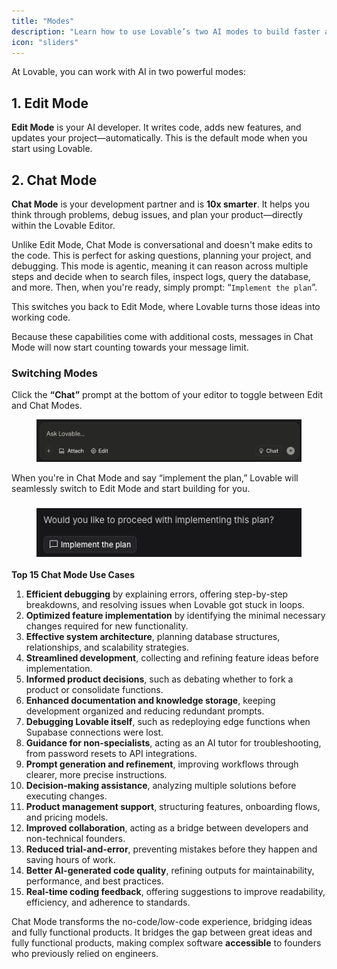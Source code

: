 ```yaml
---
title: "Modes"
description: "Learn how to use Lovable’s two AI modes to build faster and smarter."
icon: "sliders"
---
```


At Lovable, you can work with AI in two powerful modes:

## 1. Edit Mode

**Edit Mode** is your AI developer. It writes code, adds new features, and updates your project—automatically. This is the default mode when you start using Lovable.

## 2. Chat Mode

**Chat Mode** is your development partner and is **10x smarter**. It helps you think through problems, debug issues, and plan your product—directly within the Lovable Editor.

Unlike Edit Mode, Chat Mode is conversational and doesn't make edits to the code. This is perfect for asking questions, planning your project, and debugging. This mode is agentic, meaning it can reason across multiple steps and decide when to search files, inspect logs, query the database, and more. Then, when you're ready, simply prompt: “`Implement the plan`”.

This switches you back to Edit Mode, where Lovable turns those ideas into working code.

Because these capabilities come with additional costs, messages in Chat Mode will now start counting towards your message limit.

### Switching Modes

Click the **“Chat”** prompt at the bottom of your editor to toggle between Edit and Chat Modes.

<figure><img src="/chat-mode-edit.png" alt="Chat Mode Switch Pn"><figcaption></figcaption></figure>

When you're in Chat Mode and say “implement the plan,” Lovable will seamlessly switch to Edit Mode and start building for you.

### <figure><img src="/images/implement-plan.png" alt="Implement Plan Pn"><figcaption></figcaption></figure>

**Top 15 Chat Mode Use Cases**

 1. **Efficient debugging** by explaining errors, offering step-by-step breakdowns, and resolving issues when Lovable got stuck in loops.
 2. **Optimized feature implementation** by identifying the minimal necessary changes required for new functionality.
 3. **Effective system architecture**, planning database structures, relationships, and scalability strategies.
 4. **Streamlined development**, collecting and refining feature ideas before implementation.
 5. **Informed product decisions**, such as debating whether to fork a product or consolidate functions.
 6. **Enhanced documentation and knowledge storage**, keeping development organized and reducing redundant prompts.
 7. **Debugging Lovable itself**, such as redeploying edge functions when Supabase connections were lost.
 8. **Guidance for non-specialists**, acting as an AI tutor for troubleshooting, from password resets to API integrations.
 9. **Prompt generation and refinement**, improving workflows through clearer, more precise instructions.
10. **Decision-making assistance**, analyzing multiple solutions before executing changes.
11. **Product management support**, structuring features, onboarding flows, and pricing models.
12. **Improved collaboration**, acting as a bridge between developers and non-technical founders.
13. **Reduced trial-and-error**, preventing mistakes before they happen and saving hours of work.
14. **Better AI-generated code quality**, refining outputs for maintainability, performance, and best practices.
15. **Real-time coding feedback**, offering suggestions to improve readability, efficiency, and adherence to standards.

Chat Mode transforms the no-code/low-code experience, bridging ideas and fully functional products. It bridges the gap between great ideas and fully functional products, making complex software **accessible** to founders who previously relied on engineers.
